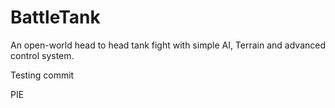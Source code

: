 # BattleTank
An open-world head to head tank fight with simple AI, Terrain and advanced control system.

Testing commit

PIE
